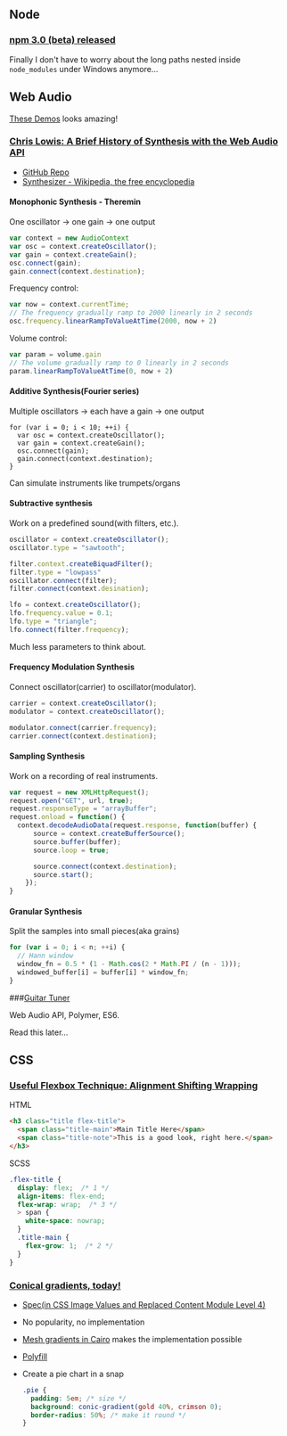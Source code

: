## Node

### [npm 3.0 (beta) released](https://github.com/npm/npm/releases/tag/v3.0.0)

Finally I don't have to worry about the long paths nested inside `node_modules` under Windows anymore...

## Web Audio

[These Demos](http://webaudio.github.io/demo-list/) looks amazing!

### [Chris Lowis: A Brief History of Synthesis with the Web Audio API](https://www.youtube.com/watch?v=d8TCq0xLnV4)

* [GitHub Repo](https://github.com/chrislo/synth_history)
* [Synthesizer - Wikipedia, the free encyclopedia](https://en.wikipedia.org/wiki/Synthesizer)

#### Monophonic Synthesis - Theremin

One oscillator -> one gain -> one output

```js
var context = new AudioContext
var osc = context.createOscillator();
var gain = context.createGain();
osc.connect(gain);
gain.connect(context.destination);
```

Frequency control:

```js
var now = context.currentTime;
// The frequency gradually ramp to 2000 linearly in 2 seconds
osc.frequency.linearRampToValueAtTime(2000, now + 2)
```

Volume control:

```js
var param = volume.gain
// The volume gradually ramp to 0 linearly in 2 seconds
param.linearRampToValueAtTime(0, now + 2)
```

#### Additive Synthesis(Fourier series)

Multiple oscillators -> each have a gain -> one output

```
for (var i = 0; i < 10; ++i) {
  var osc = context.createOscillator();
  var gain = context.createGain();
  osc.connect(gain);
  gain.connect(context.destination);
}
```

Can simulate instruments like trumpets/organs

#### Subtractive synthesis

Work on a predefined sound(with filters, etc.).

```js
oscillator = context.createOscillator();
oscillator.type = "sawtooth";

filter.context.createBiquadFilter();
filter.type = "lowpass"
oscillator.connect(filter);
filter.connect(context.desination);

lfo = context.createOscillator();
lfo.frequency.value = 0.1;
lfo.type = "triangle";
lfo.connect(filter.frequency);
```

Much less parameters to think about.

#### Frequency Modulation Synthesis

Connect oscillator(carrier) to oscillator(modulator).

```js
carrier = context.createOscillator();
modulator = context.createOscillator();

modulator.connect(carrier.frequency);
carrier.connect(context.destination);
```

#### Sampling Synthesis

Work on a recording of real instruments.

```js
var request = new XMLHttpRequest();
request.open("GET", url, true);
request.responseType = "arrayBuffer";
request.onload = function() {
  context.decodeAudioData(request.response, function(buffer) {
      source = context.createBufferSource();
      source.buffer(buffer);
      source.loop = true;

      source.connect(context.destination);
      source.start();
    });
}
```

#### Granular Synthesis

Split the samples into small pieces(aka grains)

```js
for (var i = 0; i < n; ++i) {
  // Hann window
  window_fn = 0.5 * (1 - Math.cos(2 * Math.PI / (n - 1)));
  windowed_buffer[i] = buffer[i] * window_fn;
}
```

###[Guitar Tuner](https://aerotwist.com/blog/guitar-tuner)

Web Audio API, Polymer, ES6.

Read this later...


## CSS

### [Useful Flexbox Technique: Alignment Shifting Wrapping](https://css-tricks.com/useful-flexbox-technique-alignment-shifting-wrapping/)

HTML

```html
<h3 class="title flex-title">
  <span class="title-main">Main Title Here</span>
  <span class="title-note">This is a good look, right here.</span>
</h3>
```

SCSS

```scss
.flex-title {
  display: flex;  /* 1 */
  align-items: flex-end;  
  flex-wrap: wrap;  /* 3 */
  > span {
    white-space: nowrap;
  }
  .title-main {
    flex-grow: 1;  /* 2 */
  }
}
```


### [Conical gradients, today!](http://lea.verou.me/2015/06/conical-gradients-today/)

* [Spec(in CSS Image Values and Replaced Content Module Level 4)](http://www.w3.org/TR/css4-images/#conic-gradients)
* No popularity, no implementation
* [Mesh gradients in Cairo](http://libregraphicsworld.org/blog/entry/mesh-gradients-in-cairo-now-official) makes the implementation possible
* [Polyfill](http://leaverou.github.io/conic-gradient/)
* Create a pie chart in a snap

  ```css
  .pie {
    padding: 5em; /* size */
    background: conic-gradient(gold 40%, crimson 0);
    border-radius: 50%; /* make it round */
  }
  ```